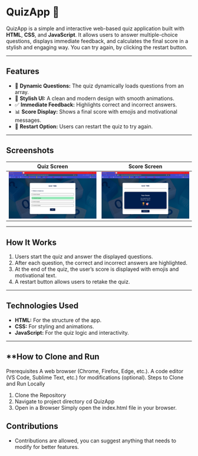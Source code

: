 # QuizApp 🎉

QuizApp is a simple and interactive web-based quiz application built with **HTML**, **CSS**, and **JavaScript**. It allows users to answer multiple-choice questions, displays immediate feedback, and calculates the final score in a stylish and engaging way. You can try again, by clicking the restart button.

---

## **Features**

- 📖 **Dynamic Questions:** The quiz dynamically loads questions from an array.
- 🎨 **Stylish UI:** A clean and modern design with smooth animations.
- ✅ **Immediate Feedback:** Highlights correct and incorrect answers.
- 📊 **Score Display:** Shows a final score with emojis and motivational messages.
- 🔄 **Restart Option:** Users can restart the quiz to try again.

---

## **Screenshots**

| Quiz Screen                | Score Screen                   |
|----------------------------|--------------------------------|
| ![Quiz Screen](quiz-screen.png) | ![Score Screen](score-screen.png) |

---

## **How It Works**

1. Users start the quiz and answer the displayed questions.
2. After each question, the correct and incorrect answers are highlighted.
3. At the end of the quiz, the user’s score is displayed with emojis and motivational text.
4. A restart button allows users to retake the quiz.

---

## **Technologies Used**

- **HTML:** For the structure of the app.
- **CSS:** For styling and animations.
- **JavaScript:** For the quiz logic and interactivity.

---

## **How to Clone and Run

Prerequisites
A web browser (Chrome, Firefox, Edge, etc.).
A code editor (VS Code, Sublime Text, etc.) for modifications (optional).
Steps to Clone and Run Locally
1. Clone the Repository
2. Navigate to project directory
   cd QuizApp
3. Open in a Browser
Simply open the index.html file in your browser.

## Contributions
- Contributions are allowed, you can suggest anything that needs to modify for better features.